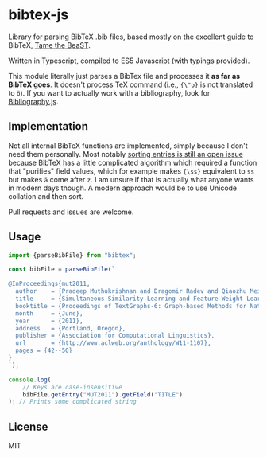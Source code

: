 # bibtex-js 

Library for parsing BibTeX .bib files, based mostly on the excellent guide to BibTeX, [Tame the BeaST](http://tug.ctan.org/info/bibtex/tamethebeast/ttb_en.pdf). 

Written in Typescript, compiled to ES5 Javascript (with typings provided).

This module literally just parses a BibTex file and processes it **as far as BibTeX goes**. It doesn't process TeX command (i.e., `{\"o}` is not translated to `ö`). If you want to actually work with a bibliography, look for [Bibliography.js](https://github.com/digitalheir/bibliography-js).

## Implementation
Not all internal BibTeX functions are implemented, simply because I don't need them personally. Most notably [sorting entries is still an open issue](https://github.com/digitalheir/bibtex-js/issues/1) because BibTeX has a little complicated algorithm which required a function that "purifies" field values, which for example makes `{\ss}` equivalent to `ss` but makes `ä` come after `z`. I am unsure if that is actually what anyone wants in modern days though. A modern approach would be to use Unicode collation and then sort.

Pull requests and issues are welcome.

## Usage

```js
import {parseBibFile} from "bibtex";

const bibFile = parseBibFile(`

@InProceedings{mut2011,
  author    = {Pradeep Muthukrishnan and Dragomir Radev and Qiaozhu Mei},
  title     = {Simultaneous Similarity Learning and Feature-Weight Learning for Document Clustering},
  booktitle = {Proceedings of TextGraphs-6: Graph-based Methods for Natural Language Processing},
  month     = {June},
  year      = {2011},
  address   = {Portland, Oregon},
  publisher = {Association for Computational Linguistics},
  url       = {http://www.aclweb.org/anthology/W11-1107},
  pages = {42--50}
}
`);

console.log(
    // Keys are case-insensitive
    bibFile.getEntry("MUT2011").getField("TITLE")
); // Prints some complicated string
```

## License
MIT
